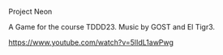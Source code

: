 Project Neon

A Game for the course TDDD23. 
Music by GOST and El Tigr3.

https://www.youtube.com/watch?v=5lIdL1awPwg
